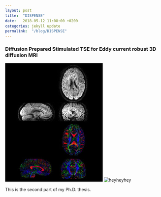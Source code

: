 ```yaml
---
layout: post
title:  "DISPENSE"
date:   2018-05-12 11:08:00 +0200
categories: jekyll update
permalink:  "/blog/DISPENSE"
---
```


### Diffusion Prepared Stimulated TSE for Eddy current robust 3D diffusion MRI

![alt text](https://github.com/qinweizhang/kerry_research_blog/blob/gh-pages/_posts/DISPENSE/DISPENSE.jpg "Logo Title Text 1")
![heyheyhey](/asseet/figures/DISPENSE.jpg)


This is the second part of my Ph.D. thesis.
